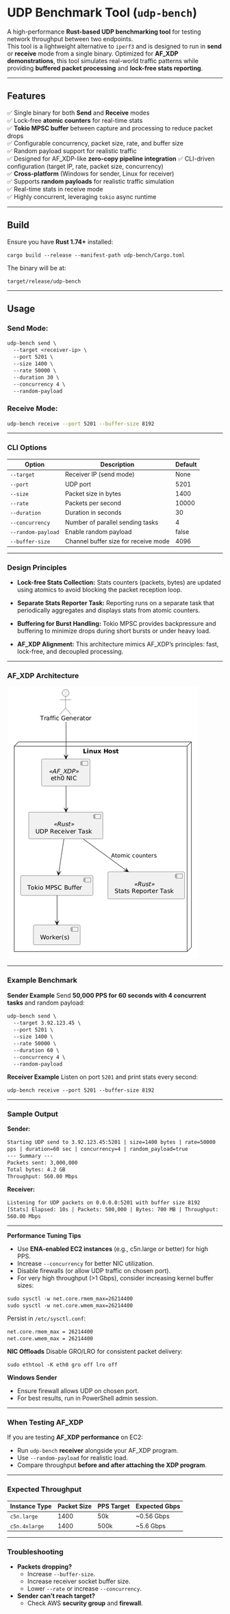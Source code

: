 # UDP Benchmark Tool (`udp-bench`)

A high-performance **Rust-based UDP benchmarking tool** for testing network throughput between two endpoints.  
This tool is a lightweight alternative to `iperf3` and is designed to run in **send** or **receive** mode from a single binary.
Optimized for **AF_XDP demonstrations**, this tool simulates real-world traffic patterns while providing **buffered packet processing** and **lock-free stats reporting**.

---

## **Features**
✅ Single binary for both **Send** and **Receive** modes  
✅ Lock-free **atomic counters** for real-time stats  
✅ **Tokio MPSC buffer** between capture and processing to reduce packet drops  
✅ Configurable concurrency, packet size, rate, and buffer size  
✅ Random payload support for realistic traffic  
✅ Designed for AF_XDP-like **zero-copy pipeline integration**
✅ CLI-driven configuration (target IP, rate, packet size, concurrency)  
✅ **Cross-platform** (Windows for sender, Linux for receiver)  
✅ Supports **random payloads** for realistic traffic simulation  
✅ Real-time stats in receive mode  
✅ Highly concurrent, leveraging `tokio` async runtime 

---

## **Build**
Ensure you have **Rust 1.74+** installed:

```shell
cargo build --release --manifest-path udp-bench/Cargo.toml

```
The binary will be at:
```shell
target/release/udp-bench

```

---

## **Usage**

### **Send Mode:**
```shell
udp-bench send \
  --target <receiver-ip> \
  --port 5201 \
  --size 1400 \
  --rate 50000 \
  --duration 30 \
  --concurrency 4 \
  --random-payload

```
### **Receive Mode:**
```bash
udp-bench receive --port 5201 --buffer-size 8192

```

---

### CLI Options
| Option             | Description                          | Default |
| ------------------ | ------------------------------------ | ------- |
| `--target`         | Receiver IP (send mode)              | None    |
| `--port`           | UDP port                             | 5201    |
| `--size`           | Packet size in bytes                 | 1400    |
| `--rate`           | Packets per second                   | 10000   |
| `--duration`       | Duration in seconds                  | 30      |
| `--concurrency`    | Number of parallel sending tasks     | 4       |
| `--random-payload` | Enable random payload                | false   |
| `--buffer-size`    | Channel buffer size for receive mode | 4096    |

---

### **Design Principles**
- **Lock-free Stats Collection:**
  Stats counters (packets, bytes) are updated using atomics to avoid blocking the packet reception loop.  

- **Separate Stats Reporter Task:**
  Reporting runs on a separate task that periodically aggregates and displays stats from atomic counters.

- **Buffering for Burst Handling:**
  Tokio MPSC provides backpressure and buffering to minimize drops during short bursts or under heavy load.

- **AF_XDP Alignment:**
  This architecture mimics AF_XDP’s principles: fast, lock-free, and decoupled processing.

---

### **AF_XDP Architecture**
![Architecture](./diagrams/udp-bench-architecture.png)  

---

### Example Benchmark
**Sender Example**
Send **50,000 PPS for 60 seconds with 4 concurrent tasks** and random payload:
```shell
udp-bench send \
  --target 3.92.123.45 \
  --port 5201 \
  --size 1400 \
  --rate 50000 \
  --duration 60 \
  --concurrency 4 \
  --random-payload

```
**Receiver Example**
Listen on port `5201` and print stats every second:
```shell
udp-bench receive --port 5201 --buffer-size 8192

```
---
### Sample Output
**Sender:**
```shell
Starting UDP send to 3.92.123.45:5201 | size=1400 bytes | rate=50000 pps | duration=60 sec | concurrency=4 | random_payload=true
--- Summary ---
Packets sent: 3,000,000
Total bytes: 4.2 GB
Throughput: 560.00 Mbps

```
**Receiver:**
```shell
Listening for UDP packets on 0.0.0.0:5201 with buffer size 8192
[Stats] Elapsed: 10s | Packets: 500,000 | Bytes: 700 MB | Throughput: 560.00 Mbps

```
---

**Performance Tuning Tips**

* Use **ENA-enabled EC2 instances** (e.g., c5n.large or better) for high PPS.
* Increase `--concurrency` for better NIC utilization.
* Disable firewalls (or allow UDP traffic on chosen port).
* For very high throughput (>1 Gbps), consider increasing kernel buffer sizes:

```shell
sudo sysctl -w net.core.rmem_max=26214400
sudo sysctl -w net.core.wmem_max=26214400

```
Persist in `/etc/sysctl.conf`:
```shell
net.core.rmem_max = 26214400
net.core.wmem_max = 26214400

```
**NIC Offloads**
Disable GRO/LRO for consistent packet delivery:
```shell
sudo ethtool -K eth0 gro off lro off

```
**Windows Sender**
* Ensure firewall allows UDP on chosen port.
* For best results, run in PowerShell admin session.

---

### **When Testing AF_XDP**

If you are testing **AF_XDP performance** on EC2:
* Run `udp-bench` **receiver** alongside your AF_XDP program.
* Use `--random-payload` for realistic load.
* Compare throughput **before and after attaching the XDP program**.

---

### **Expected Throughput**

| Instance Type | Packet Size | PPS Target | Expected Gbps |
| ------------- | ----------- | ---------- | ------------- |
| `c5n.large`   | 1400        | 50k        | \~0.56 Gbps   |
| `c5n.4xlarge` | 1400        | 500k       | \~5.6 Gbps    |

---

### **Troubleshooting**
* **Packets dropping?**
  * Increase `--buffer-size`.
  * Increase receiver socket buffer size.
  * Lower `--rate` or increase `--concurrency`.
* **Sender can't reach target?**
  * Check AWS **security group** and **firewall**.
